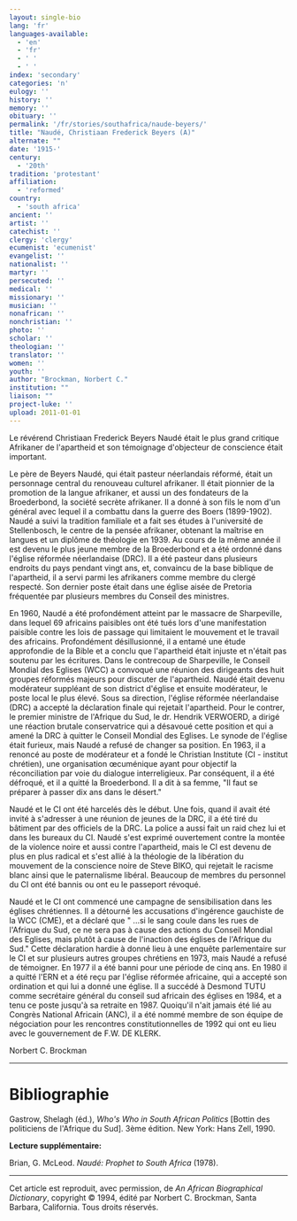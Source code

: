 ```yaml
---
layout: single-bio
lang: 'fr'
languages-available:
  - 'en'
  - 'fr'
  - ' '
  - ' '
index: 'secondary'
categories: 'n'
eulogy: ''
history: ''
memory: ''
obituary: ''
permalink: '/fr/stories/southafrica/naude-beyers/'
title: "Naudé, Christiaan Frederick Beyers (A)"
alternate: ""
date: '1915-'
century:
  - '20th'
tradition: 'protestant'
affiliation:
  - 'reformed'
country:
  - 'south africa'
ancient: ''
artist: ''
catechist: ''
clergy: 'clergy'
ecumenist: 'ecumenist'
evangelist: ''
nationalist: ''
martyr: ''
persecuted: ''
medical: ''
missionary: ''
musician: ''
nonafrican: ''
nonchristian: ''
photo: ''
scholar: ''
theologian: ''
translator: ''
women: ''
youth: ''
author: "Brockman, Norbert C."
institution: ""
liaison: ""
project-luke: ''
upload: 2011-01-01
---
```




Le révérend Christiaan Frederick Beyers Naudé était le plus grand critique Afrikaner de l'apartheid et son témoignage d'objecteur de conscience était important.

Le père de Beyers Naudé, qui était pasteur néerlandais réformé, était un personnage central du renouveau culturel afrikaner. Il était pionnier de la promotion de la langue afrikaner, et aussi un des fondateurs de la Broederbond, la société secrète afrikaner. Il a donné à son fils le nom d'un général avec lequel il a combattu dans la guerre des Boers (1899-1902). Naudé a suivi la tradition familiale et a fait ses études à l'université de Stellenbosch, le centre de la pensée afrikaner, obtenant la maîtrise en langues et un diplôme de théologie en 1939. Au cours de la même année il est devenu le plus jeune membre de la Broederbond et a été ordonné dans l'église réformée néerlandaise (DRC). Il a été pasteur dans plusieurs endroits du pays pendant vingt ans, et, convaincu de la base biblique de l'apartheid, il a servi parmi les afrikaners comme membre du clergé respecté. Son dernier poste était dans une église aisée de Pretoria fréquentée par plusieurs membres du Conseil des ministres.

En 1960, Naudé a été profondément atteint par le massacre de Sharpeville, dans lequel 69 africains paisibles ont été tués lors d'une manifestation paisible contre les lois de passage qui limitaient le mouvement et le travail des africains. Profondément désillusionné, il a entamé une étude approfondie de la Bible et a conclu que l'apartheid était injuste et n'était pas soutenu par les écritures. Dans le contrecoup de Sharpeville, le Conseil Mondial des Eglises (WCC) a convoqué une réunion des dirigeants des huit groupes réformés majeurs pour discuter de l'apartheid. Naudé était devenu modérateur suppléant de son district d'église et ensuite modérateur, le poste local le plus élevé. Sous sa direction, l'église réformée néerlandaise (DRC) a accepté la déclaration finale qui rejetait l'apartheid. Pour le contrer, le premier ministre de l'Afrique du Sud, le dr. Hendrik VERWOERD, a dirigé une réaction brutale conservatrice qui a désavoué cette position et qui a amené la DRC à quitter le Conseil Mondial des Eglises. Le synode de l'église était furieux, mais Naudé a refusé de changer sa position. En 1963, il a renoncé au poste de modérateur et a fondé le Christian Institute (CI - institut chrétien), une organisation œcuménique ayant pour objectif la réconciliation par voie du dialogue interreligieux. Par conséquent, il a été défroqué, et il a quitté la Broederbond. Il a dit à sa femme, "Il faut se préparer à passer dix ans dans le désert."

Naudé et le CI ont été harcelés dès le début. Une fois, quand il avait été invité à s'adresser à une réunion de jeunes de la DRC, il a été tiré du bâtiment par des officiels de la DRC. La police a aussi fait un raid chez lui et dans les bureaux du CI. Naudé s'est exprimé ouvertement contre la montée de la violence noire et aussi contre l'apartheid, mais le CI est devenu de plus en plus radical et s'est allié à la théologie de la libération du mouvement de la conscience noire de Steve BIKO, qui rejetait le racisme blanc ainsi que le paternalisme libéral. Beaucoup de membres du personnel du CI ont été bannis ou ont eu le passeport révoqué.

Naudé et le CI ont commencé une campagne de sensibilisation dans les églises chrétiennes. Il a détourné les accusations d'ingérence gauchiste de la WCC (CME), et a déclaré que " ...si le sang coule dans les rues de l'Afrique du Sud, ce ne sera pas à cause des actions du Conseil Mondial des Eglises, mais plutôt à cause de l'inaction des églises de l'Afrique du Sud." Cette déclaration hardie à donné lieu à une enquête parlementaire sur le CI et sur plusieurs autres groupes chrétiens en 1973, mais Naudé a refusé de témoigner. En 1977 il a été banni pour une période de cinq ans. En 1980 il a quitté l'ERN et a été reçu par l'église réformée africaine, qui a accepté son ordination et qui lui a donné une église. Il a succédé à Desmond TUTU comme secrétaire général du conseil sud africain des églises en 1984, et a tenu ce poste jusqu'à sa retraite en 1987. Quoiqu'il n'ait jamais été lié au Congrès National Africain (ANC), il a été nommé membre de son équipe de négociation pour les rencontres constitutionnelles de 1992 qui ont eu lieu avec le gouvernement de F.W. DE KLERK.

Norbert C. Brockman

---

# Bibliographie

Gastrow, Shelagh (éd.), *Who's Who in South African Politics* [Bottin des politiciens de l'Afrique du Sud]. 3ème édition. New York: Hans Zell, 1990.

**Lecture supplémentaire:**

Brian, G. McLeod. *Naudé: Prophet to South Africa* (1978).

---

Cet article est reproduit, avec permission, de *An African Biographical Dictionary*, copyright © 1994, édité par Norbert C. Brockman, Santa Barbara, California. Tous droits réservés.
